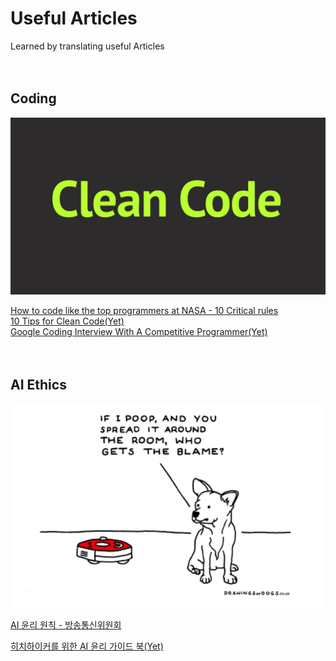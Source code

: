 # Useful Articles

Learned by translating useful Articles

　  

## Coding

![image](Coding/01.jpg)

[How to code like the top programmers at NASA - 10 Critical rules](NASA)   
[10 Tips for Clean Code(Yet)](https://youtu.be/UjhX2sVf0eg)  
[Google Coding Interview With A Competitive Programmer(Yet)](https://youtu.be/EuPSibuIKIg)  

　  

## AI Ethics

![image](AIEthics/01.png)

[AI  윤리 원칙 - 방송통신위원회](https://news.naver.com/main/read.nhn?mode=LSD&mid=shm&sid1=105&oid=293&aid=0000025587)  

[히치하이커를 위한 AI 윤리 가이드 북(Yet)](https://towardsdatascience.com/ethics-of-ai-a-comprehensive-primer-1bfd039124b0)  

　  
